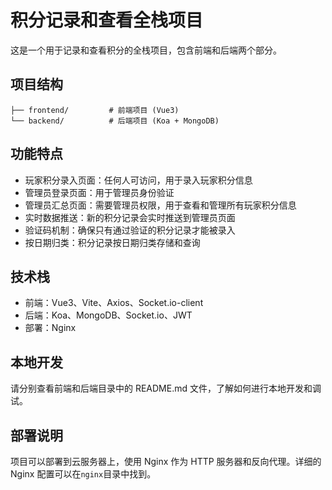 # 积分记录和查看全栈项目

这是一个用于记录和查看积分的全栈项目，包含前端和后端两个部分。

## 项目结构

```
├── frontend/         # 前端项目 (Vue3)
└── backend/          # 后端项目 (Koa + MongoDB)
```

## 功能特点

- 玩家积分录入页面：任何人可访问，用于录入玩家积分信息
- 管理员登录页面：用于管理员身份验证
- 管理员汇总页面：需要管理员权限，用于查看和管理所有玩家积分信息
- 实时数据推送：新的积分记录会实时推送到管理员页面
- 验证码机制：确保只有通过验证的积分记录才能被录入
- 按日期归类：积分记录按日期归类存储和查询

## 技术栈

- 前端：Vue3、Vite、Axios、Socket.io-client
- 后端：Koa、MongoDB、Socket.io、JWT
- 部署：Nginx

## 本地开发

请分别查看前端和后端目录中的 README.md 文件，了解如何进行本地开发和调试。

## 部署说明

项目可以部署到云服务器上，使用 Nginx 作为 HTTP 服务器和反向代理。详细的 Nginx 配置可以在`nginx`目录中找到。
